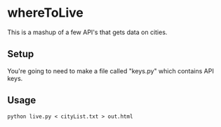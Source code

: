 # whereToLive

This is a mashup of a few API's that gets data on cities.

## Setup

You're going to need to make a file called "keys.py" which contains API keys.

## Usage

    python live.py < cityList.txt > out.html
